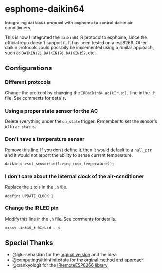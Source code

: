 # esphome-daikin64
Integrating `daikin64` protocol with esphome to control daikin air conditioners.

This is how I integrated the `daikin64` IR protocol to esphome, since the official repo doesn't support it.
It has been tested on a esp8266. Other daikin protocols could possibily be implemented using a similar approach, such as `DAIKIN128`, `DAIKIN176`, `DAIKIN152`, etc.

## Configurations
### Different protocols
Change the protocol by changing the `IRDaikin64 ac(kIrLed);` line in the `.h` file. See comments for details.

### Using a proper state sensor for the AC
Delete everything under the `on_state` trigger. Remember to set the sensor's id to `ac_status`.

### Don't have a temperature sensor
Remove this line. If you don't define it, then it would default to a `null_ptr` and it would not report the ability to sense current temperature.
```
daikinac->set_sensor(id(living_room_temperature));
```

### I don't care about the internal clock of the air-conditioner
Replace the `1` to `0` in the `.h` file.
```
#define UPDATE_CLOCK 1
``` 

### Change the IR LED pin
Modify this line in the `.h` file. See comments for details.
```
const uint16_t kIrLed = 4;
```

## Special Thanks

- @iglu-sebastian for the [orginal version](https://github.com/esphome/feature-requests/issues/1054#issuecomment-765096913) and the idea
- @computingwithinfinitedata for the [orginal method and approach](https://github.com/esphome/feature-requests/issues/444#issuecomment-548166019)
- @crankyoldgit for the [IRremoteESP8266 library](https://github.com/crankyoldgit/IRremoteESP8266)
